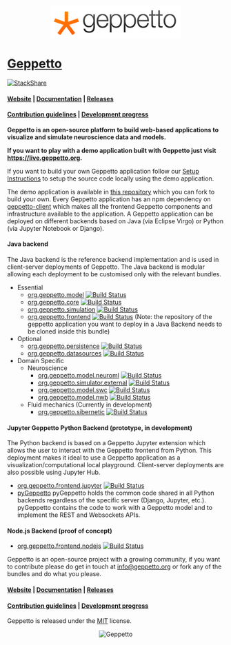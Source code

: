 <p align="center">
  <img src="https://raw.githubusercontent.com/tarelli/bucket/master/geppetto%20logo.png" alt="Geppetto logo"/>
</p>

# [Geppetto](http://www.geppetto.org/)

[![StackShare](http://img.shields.io/badge/tech-stack-0690fa.svg?style=flat)](http://stackshare.io/tarelli/geppetto)

#### [Website](http://www.geppetto.org/) | [Documentation](http://docs.geppetto.org/) | [Releases](https://github.com/openworm/org.geppetto/releases/)
#### [Contribution guidelines](http://docs.geppetto.org/en/latest/contribute.html#how-to-contribute-code-to-geppetto) | [Development progress](https://waffle.io/openworm/org.geppetto)

**Geppetto is an open-source platform to build web-based applications to visualize and simulate neuroscience data and models.**

**If you want to play with a demo application built with Geppetto just visit <https://live.geppetto.org>.**

If you want to build your own Geppetto application follow our [Setup Instructions](http://docs.geppetto.org/en/latest/osxlinuxsetup.html) to setup the source code locally using the demo application.

The demo application is available in [this repository](https://github.com/openworm/geppetto-application) which you can fork to build your own. Every Geppetto application has an npm dependency on [geppetto-client](https://github.com/openworm/geppetto-client/tree/development) which makes all the frontend Geppetto components and infrastructure available to the application. A Geppetto application can be deployed on different backends based on Java (via Eclipse Virgo) or Python (via Jupyter Notebook or Django).


#### Java backend
The Java backend is the reference backend implementation and is used in client-server deployments of Geppetto. The Java backend is modular allowing each deployment to be customised only with the relevant bundles.
 * Essential
   * [org.geppetto.model](https://github.com/openworm/org.geppetto.model) [![Build Status](https://travis-ci.org/openworm/org.geppetto.model.png?branch=master)](https://travis-ci.org/openworm/org.geppetto.model)
   * [org.geppetto.core](https://github.com/openworm/org.geppetto.core) [![Build Status](https://travis-ci.org/openworm/org.geppetto.core.png?branch=master)](https://travis-ci.org/openworm/org.geppetto.core)
   * [org.geppetto.simulation](https://github.com/openworm/org.geppetto.simulation) [![Build Status](https://travis-ci.org/openworm/org.geppetto.simulation.png?branch=master)](https://travis-ci.org/openworm/org.geppetto.simulation)
   * [org.geppetto.frontend](https://github.com/openworm/org.geppetto.frontend) [![Build Status](https://travis-ci.org/openworm/org.geppetto.frontend.png?branch=master)](https://travis-ci.org/openworm/org.geppetto.frontend) (Note: the repository of the geppetto application you want to deploy in a Java Backend needs to be cloned inside this bundle)
 * Optional
    * [org.geppetto.persistence](https://github.com/openworm/org.geppetto.persistence) [![Build Status](https://travis-ci.org/openworm/org.geppetto.persistence.png?branch=master)](https://travis-ci.org/openworm/org.geppetto.persistence)
    * [org.geppetto.datasources](https://github.com/openworm/org.geppetto.datasources) [![Build Status](https://travis-ci.org/openworm/org.geppetto.datasources.png?branch=master)](https://travis-ci.org/openworm/org.geppetto.datasources)
 * Domain Specific
    * Neuroscience
       * [org.geppetto.model.neuroml](https://github.com/openworm/org.geppetto.model.neuroml) [![Build Status](https://travis-ci.org/openworm/org.geppetto.model.neuroml.png?branch=master)](https://travis-ci.org/openworm/org.geppetto.model.neuroml)
       * [org.geppetto.simulator.external](https://github.com/openworm/org.geppetto.simulator.external) [![Build Status](https://travis-ci.org/openworm/org.geppetto.simulator.external.png?branch=master)](https://travis-ci.org/openworm/org.geppetto.simulator.external)
       * [org.geppetto.model.swc](https://github.com/openworm/org.geppetto.model.swc) [![Build Status](https://travis-ci.org/openworm/org.geppetto.model.swc.png?branch=master)](https://travis-ci.org/openworm/org.geppetto.model.swc)
       * [org.geppetto.model.nwb](https://github.com/openworm/org.geppetto.model.nwb) [![Build Status](https://travis-ci.org/openworm/org.geppetto.model.nwb.png?branch=master)](https://travis-ci.org/openworm/org.geppetto.model.nwb)
     * Fluid mechanics (Currently in development)
        * [org.geppetto.sibernetic](https://github.com/openworm/org.geppetto.sibernetic) [![Build Status](https://travis-ci.org/openworm/org.geppetto.sibernetic.png?branch=master)](https://travis-ci.org/openworm/org.geppetto.sibernetic)
      
#### Jupyter Geppetto Python Backend (prototype, in development)
The Python backend is based on a Geppetto Jupyter extension which allows the user to interact with the Geppetto frontend from Python. This deployment makes it ideal to use a Geppetto application as a visualization/computational local playground. Client-server deployments are also possible using Jupyter Hub.
   * [org.geppetto.frontend.jupyter](https://github.com/openworm/org.geppetto.frontend.jupyter) [![Build Status](https://travis-ci.org/openworm/org.geppetto.frontend.jupyter.png?branch=master)](https://travis-ci.org/openworm/org.geppetto.frontend.jupyter)
   * [pyGeppetto](https://github.com/openworm/pygeppetto) pyGeppetto holds the common code shared in all Python backends regardless of the specific server (Django, Jupyter, etc.). pyGeppetto contains the code to work with a Geppetto model and to implement the REST and Websockets APIs.

#### Node.js Backend (proof of concept)
   * [org.geppetto.frontend.nodejs](https://github.com/openworm/org.geppetto.frontend.nodejs) [![Build Status](https://travis-ci.org/openworm/org.geppetto.frontend.nodejs.png?branch=master)](https://travis-ci.org/openworm/org.geppetto.frontend.nodejs)


Geppetto is an open-source project with a growing community, if you want to contribute please do get in touch at <info@geppetto.org> or fork any of the bundles and do what you please.


#### [Website](http://www.geppetto.org/) | [Documentation](http://docs.geppetto.org/) | [Releases](https://github.com/openworm/org.geppetto/releases/)
#### [Contribution guidelines](http://docs.geppetto.org/en/latest/contribute.html#how-to-contribute-code-to-geppetto) | [Development progress](https://waffle.io/openworm/org.geppetto)

Geppetto is released under the [MIT](http://opensource.org/licenses/MIT) license.

<p align="center">
  <img src="http://www.geppetto.org/images/geppetto.png" alt="Geppetto"/>
</p>
